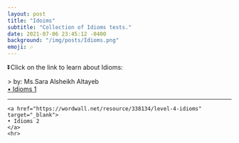 ```yaml
---
layout: post
title: "Idoims"
subtitle: "Collection of Idioms tests."
date: 2021-07-06 23:45:12 -0400
background: "/img/posts/Idioms.png"
emoji: 🎶
---
```


<p class="h3">⏬Click on the link to learn about Idioms:</p> 
> by: Ms.Sara Alsheikh Altayeb 

<!-- <br> -->
<div class="text-primary">
    <a href="https://www.theidioms.com/" target="_blank">
    • Idioms 1
    </a>
    <hr>

    <a href="https://wordwall.net/resource/338134/level-4-idioms" target="_blank">
    • Idioms 2
    </a>
    <hr>
</div>
<br>